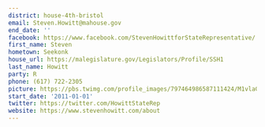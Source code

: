 ```yaml
---
district: house-4th-bristol
email: Steven.Howitt@mahouse.gov
end_date: ''
facebook: https://www.facebook.com/StevenHowittforStateRepresentative/
first_name: Steven
hometown: Seekonk
house_url: https://malegislature.gov/Legislators/Profile/SSH1
last_name: Howitt
party: R
phone: (617) 722-2305
picture: https://pbs.twimg.com/profile_images/797464986587111424/M1vlaGx7_400x400.jpg
start_date: '2011-01-01'
twitter: https://twitter.com/HowittStateRep
website: https://www.stevenhowitt.com/about
---
```

